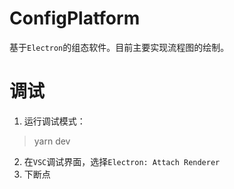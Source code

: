 # ConfigPlatform
基于`Electron`的组态软件。目前主要实现流程图的绘制。

# 调试
1. 运行调试模式：
> yarn dev
2. 在`VSC`调试界面，选择`Electron: Attach Renderer`
3. 下断点

